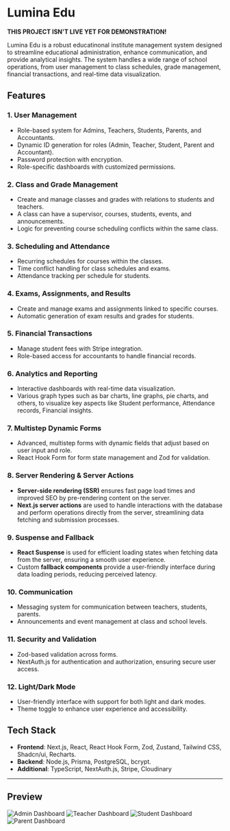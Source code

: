 # Lumina Edu

**THIS PROJECT ISN'T LIVE YET FOR DEMONSTRATION!**

Lumina Edu is a robust educatinonal institute management system designed to streamline educational administration, enhance communication, and provide analytical insights. The system handles a wide range of school operations, from user management to class schedules, grade management, financial transactions, and real-time data visualization.

## Features

### 1. User Management
- Role-based system for Admins, Teachers, Students, Parents, and Accountants.
- Dynamic ID generation for roles (Admin, Teacher, Student, Parent and Accountant).
- Password protection with encryption.
- Role-specific dashboards with customized permissions.

### 2. Class and Grade Management
- Create and manage classes and grades with relations to students and teachers.
- A class can have a supervisor, courses, students, events, and announcements.
- Logic for preventing course scheduling conflicts within the same class.

### 3. Scheduling and Attendance
- Recurring schedules for courses within the classes.
- Time conflict handling for class schedules and exams.
- Attendance tracking per schedule for students.

### 4. Exams, Assignments, and Results
- Create and manage exams and assignments linked to specific courses.
- Automatic generation of exam results and grades for students.

### 5. Financial Transactions
- Manage student fees with Stripe integration.
- Role-based access for accountants to handle financial records.

### 6. Analytics and Reporting
- Interactive dashboards with real-time data visualization.
- Various graph types such as bar charts, line graphs, pie charts, and others, to visualize key aspects like Student performance, Attendance records, Financial insights.

### 7. Multistep Dynamic Forms
- Advanced, multistep forms with dynamic fields that adjust based on user input and role.
- React Hook Form for form state management and Zod for validation.

### 8. Server Rendering & Server Actions
- **Server-side rendering (SSR)** ensures fast page load times and improved SEO by pre-rendering content on the server.
- **Next.js server actions** are used to handle interactions with the database and perform operations directly from the server, streamlining data fetching and submission processes.

### 9. Suspense and Fallback
- **React Suspense** is used for efficient loading states when fetching data from the server, ensuring a smooth user experience.
- Custom **fallback components** provide a user-friendly interface during data loading periods, reducing perceived latency.

### 10. Communication
- Messaging system for communication between teachers, students, parents.
- Announcements and event management at class and school levels.

### 11. Security and Validation
- Zod-based validation across forms.
- NextAuth.js for authentication and authorization, ensuring secure user access.

### 12. Light/Dark Mode
- User-friendly interface with support for both light and dark modes.
- Theme toggle to enhance user experience and accessibility.

## Tech Stack
- **Frontend**: Next.js, React, React Hook Form, Zod, Zustand, Tailwind CSS, Shadcn/ui, Recharts.
- **Backend**: Node.js, Prisma, PostgreSQL, bcrypt.
- **Additional**: TypeScript, NextAuth.js, Stripe, Cloudinary

---

## Preview

![Admin Dashboard](https://res.cloudinary.com/dsupg9oa8/image/upload/v1729711635/untitled/LuminaEdu_bq9afo.png)
![Teacher Dashboard](https://res.cloudinary.com/dsupg9oa8/image/upload/v1729711632/untitled/LuminaEdu_1_fd3pgl.png)
![Student Dashboard](https://res.cloudinary.com/dsupg9oa8/image/upload/v1729711632/untitled/LuminaEdu_3_n9mffn.png)
![Parent Dashboard](https://res.cloudinary.com/dsupg9oa8/image/upload/v1729711632/untitled/LuminaEdu_4_d5bz2b.png)
